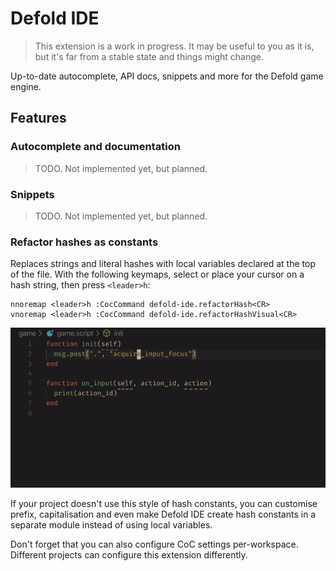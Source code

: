 # Defold IDE

> This extension is a work in progress. It may be useful to you as it is, but it's far from a stable state and things might change.

Up-to-date autocomplete, API docs, snippets and more for the Defold game engine.

## Features

### Autocomplete and documentation

> TODO. Not implemented yet, but planned.

### Snippets

> TODO. Not implemented yet, but planned.

### Refactor hashes as constants

Replaces strings and literal hashes with local variables declared at the
top of the file. With the following keymaps, select or place your cursor 
on a hash string, then press `<leader>h`:

```vim
nnoremap <leader>h :CocCommand defold-ide.refactorHash<CR>
vnoremap <leader>h :CocCommand defold-ide.refactorHashVisual<CR>
```

![refactor hashes](images/refactor-hash.gif)

If your project doesn't use this style of hash constants, you can customise
prefix, capitalisation and even make Defold IDE create hash constants in
a separate module instead of using local variables.

Don't forget that you can also configure CoC settings per-workspace. 
Different projects can configure this extension differently.
